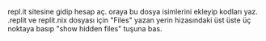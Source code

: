 repl.it sitesine gidip hesap aç. oraya bu dosya isimlerini ekleyip kodları yaz.
.replit ve replit.nix dosyası için  "Files" yazan yerin hizasındaki üst üste üç noktaya basıp "show hidden files" tuşuna bas.
